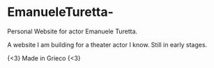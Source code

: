 # EmanueleTuretta-
Personal Website for actor Emanuele Turetta.

A website I am building for a theater actor I know. Still in early stages.

{<3} Made in Grieco {<3}
